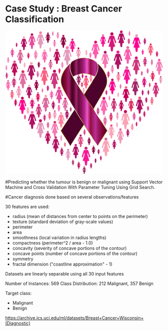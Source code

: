 # Case Study : Breast Cancer Classification

![Breast cancer.png](https://github.com/SharanyaCS/Case-Study-Breast-Cancer-Classification/blob/master/breast-cancer-awareness-3914243_960_720.png)

#Predicting whether the tumour is benign or malignant using Support Vector Machine and Cross Validation With Parameter Tuning Using Grid Search.

#Cancer diagnosis done based on several observations/features

30 features are used:

  - radius (mean of distances from center to points on the perimeter)
  - texture (standard deviation of gray-scale values)
  - perimeter
  - area
  - smoothness (local variation in radius lengths)
  - compactness (perimeter^2 / area - 1.0)
  - concavity (severity of concave portions of the contour)
  - concave points (number of concave portions of the contour)
  - symmetry 
  - fractal dimension ("coastline approximation" - 1)
  
Datasets are linearly separable using all 30 input features

Number of Instances: 569
Class Distribution: 212 Malignant, 357 Benign

Target class:
   - Malignant
   - Benign

https://archive.ics.uci.edu/ml/datasets/Breast+Cancer+Wisconsin+(Diagnostic)
